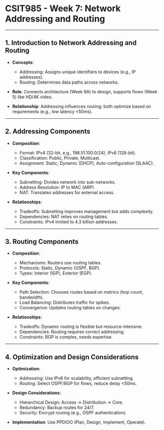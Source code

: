 # CSIT985 - Week 7: Network Addressing and Routing

---

## 1. Introduction to Network Addressing and Routing
- **Concepts**:
  - Addressing: Assigns unique identifiers to devices (e.g., IP addresses).
  - Routing: Determines data paths across networks.
  
- **Role**: Connects architecture (Week 6A) to design, supports flows (Week 5) like HD/4K video.

- **Relationship**: Addressing influences routing; both optimize based on requirements (e.g., low latency <50ms).

---

## 2. Addressing Components
- **Composition**:
  - Format: IPv4 (32-bit, e.g., 198.51.100.0/24), IPv6 (128-bit).
  - Classification: Public, Private, Multicast.
  - Assignment: Static, Dynamic (DHCP), Auto-configuration (SLAAC).

- **Key Components**:
  - Subnetting: Divides network into sub-networks.
  - Address Resolution: IP to MAC (ARP).
  - NAT: Translates addresses for external access.

- **Relationships**:
  - Tradeoffs: Subnetting improves management but adds complexity.
  - Dependencies: NAT relies on routing tables.
  - Constraints: IPv4 limited to 4.3 billion addresses.

---

## 3. Routing Components
- **Composition**:
  - Mechanisms: Routers use routing tables.
  - Protocols: Static, Dynamic (OSPF, BGP).
  - Types: Interior (IGP), Exterior (EGP).

- **Key Components**:
  - Path Selection: Chooses routes based on metrics (hop count, bandwidth).
  - Load Balancing: Distributes traffic for spikes.
  - Convergence: Updates routing tables on changes.

- **Relationships**:
  - Tradeoffs: Dynamic routing is flexible but resource-intensive.
  - Dependencies: Routing requires correct addressing.
  - Constraints: BGP is complex, needs expertise.

---

## 4. Optimization and Design Considerations
- **Optimization**:
  - Addressing: Use IPv6 for scalability, efficient subnetting.
  - Routing: Select OSPF/BGP for flows, reduce delay <50ms.

- **Design Considerations**:
  - Hierarchical Design: Access → Distribution → Core.
  - Redundancy: Backup routes for 24/7.
  - Security: Encrypt routing (e.g., OSPF authentication).

- **Implementation**: Use PPDIOO (Plan, Design, Implement, Operate).
